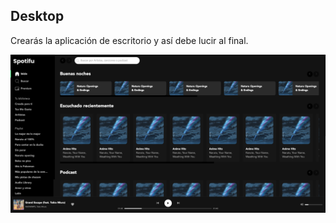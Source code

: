 ## Desktop

Crearás la aplicación de escritorio y así debe lucir al final.

<img width="600px" src="https://github.com/no-te-rindas/imagenes/blob/main/Readmes/spotifu/spotifu.png?raw=true" />
